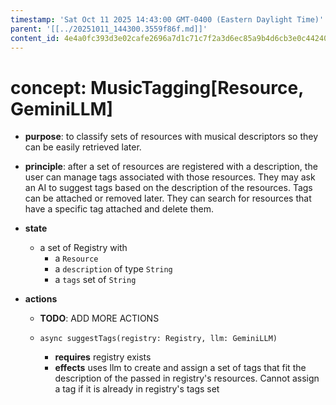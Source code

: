 ```yaml
---
timestamp: 'Sat Oct 11 2025 14:43:00 GMT-0400 (Eastern Daylight Time)'
parent: '[[../20251011_144300.3559f86f.md]]'
content_id: 4e4a0fc393d3e02cafe2696a7d1c71c7f2a3d6ec85a9b4d6cb3e0c4424054f7b
---
```


# concept: MusicTagging\[Resource, GeminiLLM]

* **purpose**: to classify sets of resources with musical descriptors so they can be easily retrieved later.

* **principle**: after a set of resources are registered with a description, the user can manage tags associated with those resources. They may ask an AI to suggest tags based on the description of the resources. Tags can be attached or removed later. They can search for resources that have a specific tag attached and delete them.

* **state**
  * a set of Registry with
    * a `Resource`
    * a `description` of type `String`
    * a `tags` set of `String`

* **actions**
  * **TODO**: ADD MORE ACTIONS

  * `async suggestTags(registry: Registry, llm: GeminiLLM)`
    * **requires** registry exists
    * **effects** uses llm to create and assign a set of tags that fit the description of the passed in registry's resources. Cannot assign a tag if it is already in registry's tags set
